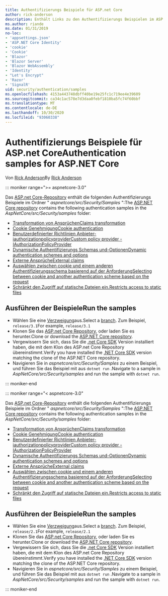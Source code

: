 ```yaml
---
title: Authentifizierungs Beispiele für ASP.net Core
author: rick-anderson
description: Enthält Links zu den Authentifizierungs Beispielen im ASP.net Core Repository.
ms.author: riande
ms.date: 01/31/2019
no-loc:
- 'appsettings.json'
- 'ASP.NET Core Identity'
- 'cookie'
- 'Cookie'
- 'Blazor'
- 'Blazor Server'
- 'Blazor WebAssembly'
- 'Identity'
- "Let's Encrypt"
- 'Razor'
- 'SignalR'
uid: security/authentication/samples
ms.openlocfilehash: 4153a443748dbff40be19e25fc1c719ee4e39609
ms.sourcegitcommit: ca34c1ac578e7d3daa0febf1810ba5fc74f60bbf
ms.translationtype: MT
ms.contentlocale: de-DE
ms.lasthandoff: 10/30/2020
ms.locfileid: "93060338"
---
```

# <a name="authentication-samples-for-aspnet-core"></a><span data-ttu-id="d5b46-103">Authentifizierungs Beispiele für ASP.net Core</span><span class="sxs-lookup"><span data-stu-id="d5b46-103">Authentication samples for ASP.NET Core</span></span>

<span data-ttu-id="d5b46-104">Von [Rick Anderson](https://twitter.com/RickAndMSFT)</span><span class="sxs-lookup"><span data-stu-id="d5b46-104">By [Rick Anderson](https://twitter.com/RickAndMSFT)</span></span>

::: moniker range=">= aspnetcore-3.0"

<span data-ttu-id="d5b46-105">Das [ASP.net Core-Repository](https://github.com/dotnet/AspNetCore) enthält die folgenden Authentifizierungs Beispiele im Ordner " *aspnetcore/src/Security/Samples* ":</span><span class="sxs-lookup"><span data-stu-id="d5b46-105">The [ASP.NET Core repository](https://github.com/dotnet/AspNetCore) contains the following authentication samples in the *AspNetCore/src/Security/samples* folder:</span></span>

* [<span data-ttu-id="d5b46-106">Transformation von Ansprüchen</span><span class="sxs-lookup"><span data-stu-id="d5b46-106">Claims transformation</span></span>](https://github.com/dotnet/AspNetCore/tree/release/3.1/src/Security/samples/ClaimsTransformation)
* <span data-ttu-id="d5b46-107">[Cookie Genehmigung](https://github.com/dotnet/AspNetCore/tree/release/3.1/src/Security/samples/Cookies)</span><span class="sxs-lookup"><span data-stu-id="d5b46-107">[Cookie authentication](https://github.com/dotnet/AspNetCore/tree/release/3.1/src/Security/samples/Cookies)</span></span>
* [<span data-ttu-id="d5b46-108">Benutzerdefinierter Richtlinien Anbieter-iauthorizationpolicyprovider</span><span class="sxs-lookup"><span data-stu-id="d5b46-108">Custom policy provider - IAuthorizationPolicyProvider</span></span>](https://github.com/dotnet/AspNetCore/tree/release/3.1/src/Security/samples/CustomPolicyProvider)
* [<span data-ttu-id="d5b46-109">Dynamische Authentifizierungs Schemas und-Optionen</span><span class="sxs-lookup"><span data-stu-id="d5b46-109">Dynamic authentication schemes and options</span></span>](https://github.com/dotnet/AspNetCore/tree/release/3.1/src/Security/samples/DynamicSchemes)
* <span data-ttu-id="d5b46-110">[Externe Ansprüche](https://github.com/dotnet/AspNetCore/tree/release/3.1/src/Security/samples/Identity.ExternalClaims)</span><span class="sxs-lookup"><span data-stu-id="d5b46-110">[External claims](https://github.com/dotnet/AspNetCore/tree/release/3.1/src/Security/samples/Identity.ExternalClaims)</span></span>
* [<span data-ttu-id="d5b46-111">Auswählen zwischen cookie und einem anderen Authentifizierungsschema basierend auf der Anforderung</span><span class="sxs-lookup"><span data-stu-id="d5b46-111">Selecting between cookie and another authentication scheme based on the request</span></span>](https://github.com/dotnet/AspNetCore/tree/release/3.1/src/Security/samples/PathSchemeSelection)
* [<span data-ttu-id="d5b46-112">Schränkt den Zugriff auf statische Dateien ein.</span><span class="sxs-lookup"><span data-stu-id="d5b46-112">Restricts access to static files</span></span>](https://github.com/dotnet/AspNetCore/tree/release/3.1/src/Security/samples/StaticFilesAuth)

## <a name="run-the-samples"></a><span data-ttu-id="d5b46-113">Ausführen der Beispiele</span><span class="sxs-lookup"><span data-stu-id="d5b46-113">Run the samples</span></span>

* <span data-ttu-id="d5b46-114">Wählen Sie eine [Verzweigung](https://github.com/dotnet/AspNetCore)aus.</span><span class="sxs-lookup"><span data-stu-id="d5b46-114">Select a [branch](https://github.com/dotnet/AspNetCore).</span></span> <span data-ttu-id="d5b46-115">Zum Beispiel, `release/3.1`</span><span class="sxs-lookup"><span data-stu-id="d5b46-115">For example, `release/3.1`</span></span>
* <span data-ttu-id="d5b46-116">Klonen Sie das [ASP.net Core Repository](https://github.com/dotnet/AspNetCore), oder laden Sie es herunter.</span><span class="sxs-lookup"><span data-stu-id="d5b46-116">Clone or download the [ASP.NET Core repository](https://github.com/dotnet/AspNetCore).</span></span>
* <span data-ttu-id="d5b46-117">Vergewissern Sie sich, dass Sie die [.net Core SDK](https://dotnet.microsoft.com/download/dotnet-core) Version installiert haben, die mit dem Klon des ASP.net Core Repository übereinstimmt.</span><span class="sxs-lookup"><span data-stu-id="d5b46-117">Verify you have installed the [.NET Core SDK](https://dotnet.microsoft.com/download/dotnet-core) version matching the clone of the ASP.NET Core repository.</span></span>
* <span data-ttu-id="d5b46-118">Navigieren Sie in *aspnetcore/src/Security/Samples* zu einem Beispiel, und führen Sie das Beispiel mit aus `dotnet run` .</span><span class="sxs-lookup"><span data-stu-id="d5b46-118">Navigate to a sample in *AspNetCore/src/Security/samples* and run the sample with `dotnet run`.</span></span>

::: moniker-end

::: moniker range="< aspnetcore-3.0"

<span data-ttu-id="d5b46-119">Das [ASP.net Core-Repository](https://github.com/dotnet/AspNetCore) enthält die folgenden Authentifizierungs Beispiele im Ordner " *aspnetcore/src/Security/Samples* ":</span><span class="sxs-lookup"><span data-stu-id="d5b46-119">The [ASP.NET Core repository](https://github.com/dotnet/AspNetCore) contains the following authentication samples in the *AspNetCore/src/Security/samples* folder:</span></span>

* [<span data-ttu-id="d5b46-120">Transformation von Ansprüchen</span><span class="sxs-lookup"><span data-stu-id="d5b46-120">Claims transformation</span></span>](https://github.com/dotnet/AspNetCore/tree/release/2.1/src/Security/samples/ClaimsTransformation)
* <span data-ttu-id="d5b46-121">[Cookie Genehmigung](https://github.com/dotnet/AspNetCore/tree/release/2.1/src/Security/samples/Cookies)</span><span class="sxs-lookup"><span data-stu-id="d5b46-121">[Cookie authentication](https://github.com/dotnet/AspNetCore/tree/release/2.1/src/Security/samples/Cookies)</span></span>
* [<span data-ttu-id="d5b46-122">Benutzerdefinierter Richtlinien Anbieter-iauthorizationpolicyprovider</span><span class="sxs-lookup"><span data-stu-id="d5b46-122">Custom policy provider - IAuthorizationPolicyProvider</span></span>](https://github.com/dotnet/AspNetCore/tree/2.1.3/src/Security/samples/CustomPolicyProvider)
* [<span data-ttu-id="d5b46-123">Dynamische Authentifizierungs Schemas und-Optionen</span><span class="sxs-lookup"><span data-stu-id="d5b46-123">Dynamic authentication schemes and options</span></span>](https://github.com/dotnet/AspNetCore/tree/release/2.1/src/Security/samples/DynamicSchemes)
* <span data-ttu-id="d5b46-124">[Externe Ansprüche](https://github.com/dotnet/AspNetCore/tree/release/2.1/src/Security/samples/Identity.ExternalClaims)</span><span class="sxs-lookup"><span data-stu-id="d5b46-124">[External claims](https://github.com/dotnet/AspNetCore/tree/release/2.1/src/Security/samples/Identity.ExternalClaims)</span></span>
* [<span data-ttu-id="d5b46-125">Auswählen zwischen cookie und einem anderen Authentifizierungsschema basierend auf der Anforderung</span><span class="sxs-lookup"><span data-stu-id="d5b46-125">Selecting between cookie and another authentication scheme based on the request</span></span>](https://github.com/dotnet/AspNetCore/tree/release/2.1/src/Security/samples/PathSchemeSelection)
* [<span data-ttu-id="d5b46-126">Schränkt den Zugriff auf statische Dateien ein.</span><span class="sxs-lookup"><span data-stu-id="d5b46-126">Restricts access to static files</span></span>](https://github.com/dotnet/AspNetCore/tree/2.1.3/src/Security/samples/StaticFilesAuth)

## <a name="run-the-samples"></a><span data-ttu-id="d5b46-127">Ausführen der Beispiele</span><span class="sxs-lookup"><span data-stu-id="d5b46-127">Run the samples</span></span>

* <span data-ttu-id="d5b46-128">Wählen Sie eine [Verzweigung](https://github.com/dotnet/AspNetCore)aus.</span><span class="sxs-lookup"><span data-stu-id="d5b46-128">Select a [branch](https://github.com/dotnet/AspNetCore).</span></span> <span data-ttu-id="d5b46-129">Zum Beispiel, `release/2.1`</span><span class="sxs-lookup"><span data-stu-id="d5b46-129">For example, `release/2.1`</span></span>
* <span data-ttu-id="d5b46-130">Klonen Sie das [ASP.net Core Repository](https://github.com/dotnet/AspNetCore), oder laden Sie es herunter.</span><span class="sxs-lookup"><span data-stu-id="d5b46-130">Clone or download the [ASP.NET Core repository](https://github.com/dotnet/AspNetCore).</span></span>
* <span data-ttu-id="d5b46-131">Vergewissern Sie sich, dass Sie die [.net Core SDK](https://dotnet.microsoft.com/download/dotnet-core) Version installiert haben, die mit dem Klon des ASP.net Core Repository übereinstimmt.</span><span class="sxs-lookup"><span data-stu-id="d5b46-131">Verify you have installed the [.NET Core SDK](https://dotnet.microsoft.com/download/dotnet-core) version matching the clone of the ASP.NET Core repository.</span></span>
* <span data-ttu-id="d5b46-132">Navigieren Sie in *aspnetcore/src/Security/Samples* zu einem Beispiel, und führen Sie das Beispiel mit aus `dotnet run` .</span><span class="sxs-lookup"><span data-stu-id="d5b46-132">Navigate to a sample in *AspNetCore/src/Security/samples* and run the sample with `dotnet run`.</span></span>

::: moniker-end
